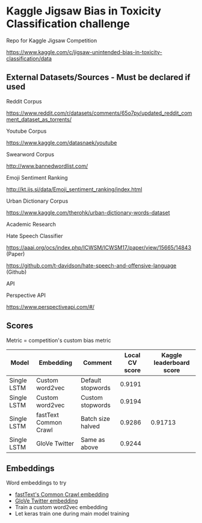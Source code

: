 # Kaggle Jigsaw Bias in Toxicity Classification challenge

Repo for Kaggle Jigsaw Competition

https://www.kaggle.com/c/jigsaw-unintended-bias-in-toxicity-classification/data

## External Datasets/Sources - Must be declared if used

Reddit Corpus

https://www.reddit.com/r/datasets/comments/65o7py/updated_reddit_comment_dataset_as_torrents/

Youtube Corpus

https://www.kaggle.com/datasnaek/youtube

Swearword Corpus

http://www.bannedwordlist.com/

Emoji Sentiment Ranking

http://kt.ijs.si/data/Emoji_sentiment_ranking/index.html

Urban Dictionary Corpus

https://www.kaggle.com/therohk/urban-dictionary-words-dataset

Academic Research

Hate Speech Classifier

https://aaai.org/ocs/index.php/ICWSM/ICWSM17/paper/view/15665/14843  (Paper)

https://github.com/t-davidson/hate-speech-and-offensive-language (Github)

API

Perspective API

https://www.perspectiveapi.com/#/


## Scores

Metric = competition's custom bias metric

| Model | Embedding | Comment | Local CV score | Kaggle leaderboard score |
| --- | --- | --- | --- | --- |
| Single LSTM | Custom word2vec | Default stopwords | 0.9191 |  |
| Single LSTM | Custom word2vec | Custom stopwords | 0.9194 |  |
| Single LSTM | fastText Common Crawl | Batch size halved | 0.9286 | 0.91713 |
| Single LSTM | GloVe Twitter | Same as above | 0.9244 |  |

## Embeddings

Word embeddings to try

- [fastText's Common Crawl embedding](https://fasttext.cc/docs/en/english-vectors.htm)
- [GloVe Twitter embedding](https://nlp.stanford.edu/projects/glove/)
- Train a custom word2vec embedding
- Let keras train one during main model training
